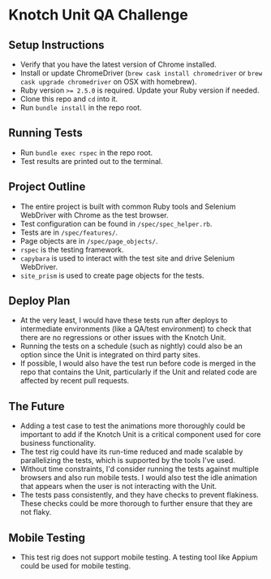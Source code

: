 # Knotch Unit QA Challenge

## Setup Instructions
  * Verify that you have the latest version of Chrome installed.
  * Install or update ChromeDriver (`brew cask install chromedriver` or `brew cask upgrade chromedriver` on OSX with homebrew).
  * Ruby version `>= 2.5.0` is required. Update your Ruby version if needed.
  * Clone this repo and `cd` into it.
  * Run `bundle install` in the repo root.

## Running Tests
  * Run `bundle exec rspec` in the repo root.
  * Test results are printed out to the terminal.

## Project Outline
  * The entire project is built with common Ruby tools and Selenium WebDriver with Chrome as the test browser.
  * Test configuration can be found in `/spec/spec_helper.rb`.
  * Tests are in `/spec/features/`.
  * Page objects are in `/spec/page_objects/`.
  * `rspec` is the testing framework.
  * `capybara` is used to interact with the test site and drive Selenium WebDriver.
  * `site_prism` is used to create page objects for the tests.

## Deploy Plan
  * At the very least, I would have these tests run after deploys to intermediate environments (like a QA/test environment) to check that there are no regressions or other issues with the Knotch Unit.
  * Running the tests on a schedule (such as nightly) could also be an option since the Unit is integrated on third party sites.
  * If possible, I would also have the test run before code is merged in the repo that contains the Unit, particularly if the Unit and related code are affected by recent pull requests.

## The Future
  * Adding a test case to test the animations more thoroughly could be important to add if the Knotch Unit is a critical component used for core business functionality.
  * The test rig could have its run-time reduced and made scalable by parallelizing the tests, which is supported by the tools I've used.
  * Without time constraints, I'd consider running the tests against multiple browsers and also run mobile tests. I would also test the idle animation that appears when the user is not interacting with the Unit.
  * The tests pass consistently, and they have checks to prevent flakiness. These checks could be more thorough to further ensure that they are not flaky.

## Mobile Testing
  * This test rig does not support mobile testing. A testing tool like Appium could be used for mobile testing.
